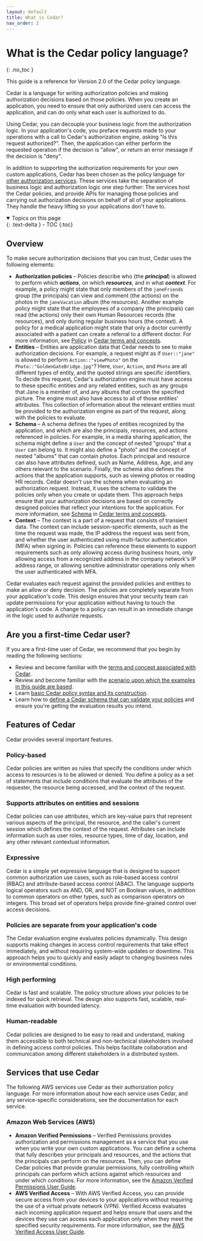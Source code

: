 ```yaml
---
layout: default
title: What is Cedar?
nav_order: 2
---
```


# What is the Cedar policy language?<a name="what-is-cedar"></a>
{: .no_toc }

This guide is a reference for Version 2.0 of the Cedar policy language.

Cedar is a language for writing authorization policies and making authorization decisions based on those policies. When you create an application, you need to ensure that only authorized users can access the application, and can do only what each user is authorized to do.

Using Cedar, you can decouple your business logic from the authorization logic. In your application's code, you preface requests made to your operations with a call to Cedar's authorization engine, asking "Is this request authorized?". Then, the application can either perform the requested operation if the decision is "allow", or return an error message if the decision is "deny".

In addition to supporting the authorization requirements for your own custom applications, Cedar has been chosen as the policy language for [other authorization services](#related-services). These services take the separation of business logic and authorization logic one step further: The services host the Cedar policies, and provide APIs for managing those policies and carrying out authorization decisions on behalf of all of your applications. They handle the heavy lifting so your applications don't have to. 

<details open markdown="block">
  <summary>
    Topics on this page
  </summary>
  {: .text-delta }
- TOC
{:toc}
</details>

## Overview<a name="cedar-overview"></a>

To make secure authorization decisions that you can trust, Cedar uses the following elements:
+ **Authorization policies** – Policies describe who \(the ***principal***\) is allowed to perform which ***actions***, on which ***resources***, and in what ***context***. For example, a policy might state that only members of the `janeFriends` group \(the principals\) can view and comment \(the actions\) on the photos in the `janeVacation` album \(the resources\). Another example policy might state that the employees of a company \(the principals\) can read \(the actions\) only their own Human Resources records \(the resources\), and only during regular business hours \(the context\). A policy for a medical application might state that only a doctor currently associated with a patient can create a referral to a different doctor. For more information, see [Policy](terminology.md#term-policy) in [Cedar terms and concepts](terminology.md).
+ **Entities** – Entities are application data that Cedar needs to see to make authorization decisions. For example, a request might as if `User::"jane"` is allowed to perform `Action::"viewPhoto"` on the `Photo::"GoldenGateBridge.jpg"`? Here, `User`, `Action`, and `Photo` are all different types of entity, and the quoted strings are specific identifiers. To decide this request, Cedar's authorization engine must have access to these specific entities and any related entities, such as any groups that Jane is a member of, and any albums that contain the specified picture. The engine must also have access to all of those entities' attributes. This collection of information about the relevant entities must be provided to the authorization engine as part of the request, along with the policies to evaluate.
+ **Schema** – A schema defines the types of entities recognized by the application, and which are also the principals, resources, and actions referenced in policies. For example, in a media sharing application, the schema might define a `User` and the concept of nested "groups" that a `User` can belong to. It might also define a "photo" and the concept of nested "albums" that can contain photos. Each principal and resource can also have attributes defined, such as Name, Address, Age, and any others relevant to the scenario. Finally, the schema also defines the actions that the application supports, such as viewing photos or reading HR records. Cedar doesn't use the schema when evaluating an authorization request. Instead, it uses the schema to validate the policies only when you create or update them. This approach helps ensure that your authorization decisions are based on correctly designed policies that reflect your intentions for the application. For more information, see [Schema](terminology.md#term-schema) in [Cedar terms and concepts](terminology.md).
+ **Context** – The context is a part of a request that consists of transient data. The context can include session-specific elements, such as the time the request was made, the IP address the request was sent from, and whether the user authenticated using multi-factor authentication \(MFA\) when signing in. Policies can reference these elements to support requirements such as only allowing access during business hours, only allowing access from a recognized address in the company network's IP address range, or allowing sensitive administrator operations only when the user authenticated with MFA.

Cedar evaluates each request against the provided policies and entities to make an allow or deny decision. The policies are completely separate from your application's code. This design ensures that your security team can update permissions for your application without having to touch the application's code. A change to a policy can result in an immediate change in the logic used to authorize requests. 

## Are you a first-time Cedar user?<a name="first-time-user"></a>

If you are a first-time user of Cedar, we recommend that you begin by reading the following sections:
+ Review and become familiar with the [terms and concept associated with Cedar](terminology.md).
+ Review and become familiar with the [scenario upon which the examples in this guide are based](scenario.md).
+ Learn [basic Cedar policy syntax and its construction](syntax-policy.md).
+ Learn how to [define a Cedar schema that can validate your policies](schema.md) and ensure you're getting the evaluation results you intend.

## Features of Cedar<a name="feature-overview"></a>

Cedar provides several important features.

### Policy-based<a name="policy-based"></a>

Cedar policies are written as rules that specify the conditions under which access to resources is to be allowed or denied. You define a policy as a set of statements that include conditions that evaluate the attributes of the requester, the resource being accessed, and the context of the request.

### Supports attributes on entities and sessions <a name="attribute-based"></a>

Cedar policies can use attributes, which are key-value pairs that represent various aspects of the principal, the resource, and the caller's current session which defines the context of the request. Attributes can include information such as user roles, resource types, time of day, location, and any other relevant contextual information.

### Expressive<a name="feature-expressive"></a>

Cedar is a simple yet expressive language that is designed to support common authorization use cases, such as role-based access control \(RBAC\) and attribute-based access control \(ABAC\). The language supports logical operators such as AND, OR, and NOT on Boolean values, in addtition to common operators on other types, such as comparison operators on integers. This broad set of operators helps provide fine-grained control over access decisions.

### Policies are separate from your application's code<a name="feature-dynamic"></a>

The Cedar evaluation engine evaluates policies dynamically. This design supports making changes in access control requirements that take effect immediately, and without requiring system-wide updates or downtime. This approach helps you to quickly and easily adapt to changing business rules or environmental conditions.

### High performing<a name="feature-performant"></a>

Cedar is fast and scalable. The policy structure allows your policies to be indexed for quick retrieval. The design also supports fast, scalable, real-time evaluation with bounded latency.

### Human-readable<a name="feature-readable"></a>

Cedar policies are designed to be easy to read and understand, making them accessible to both technical and non-technical stakeholders involved in defining access control policies. This helps facilitate collaboration and communication among different stakeholders in a distributed system.

## Services that use Cedar<a name="related-services"></a>

The following AWS services use Cedar as their authorization policy language. For more information about how each service uses Cedar, and any service-specific considerations, see the documentation for each service.

### **Amazon Web Services \(AWS\)**
+ **Amazon Verified Permissions** – Verified Permissions provides authorization and permissions management as a service that you use when you write your own custom applications. You can define a schema that fully describes your principals and resources, and the actions that the principals can perform on the resources. Then, you can define Cedar policies that provide granular permissions, fully controlling which principals can perform which actions against which resources and under which conditions. For more information, see the [Amazon Verified Permissions User Guide](https://docs.aws.amazon.com/verified-permissions/latest/userguide/).
+ **AWS Verified Access** – With AWS Verified Access, you can provide secure access from your devices to your applications without requiring the use of a virtual private network \(VPN\). Verified Access evaluates each incoming application request and helps ensure that users and the devices they use can access each application only when they meet the specified security requirements. For more information, see the [AWS Verified Access User Guide](https://docs.aws.amazon.com/verified-access/latest/ug/).
